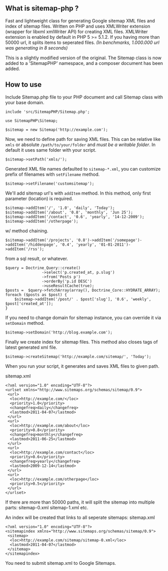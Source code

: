 What is sitemap-php ?
----------

Fast and lightweight class for generating Google sitemap XML files and index of sitemap files. Written on PHP and uses XMLWriter extension (wrapper for libxml xmlWriter API) for creating XML files. XMLWriter extension is enabled by default in PHP 5 >= 5.1.2. If you having more than 50000 url, it splits items to seperated files. _(In benchmarks, 1.000.000 url was generating in 8 seconds)_

This is a slightly modified version of the original. The Sitemap class is now added to a 'SitemapPHP' namespace, and a composer document has been added.

How to use
----------

Include Sitemap.php file to your PHP document and call Sitemap class with your base domain.

	include 'src/SitemapPHP/Sitemap.php';
    
    use SitemapPHP\Sitemap;

	$sitemap = new Sitemap('http://example.com');	

Now, we need to define path for saving XML files. This can be relative like `xmls` or absolute `/path/to/your/folder` and *must be a writable folder*. In default it uses same folder with your script.

	$sitemap->setPath('xmls/');

Generated XML file names defaulted to `sitemap-*.xml`, you can customize prefix of filenames with `setFilename` method.

	$sitemap->setFilename('customsitemap');

	
We'll add sitemap url's with `addItem` method. In this method, only first parameter (location) is required.

	$sitemap->addItem('/', '1.0', 'daily', 'Today');
	$sitemap->addItem('/about', '0.8', 'monthly', 'Jun 25');
	$sitemap->addItem('/contact', '0.6', 'yearly', '14-12-2009');
	$sitemap->addItem('/otherpage');

w/ method chaining.

	$sitemap->addItem('/projects', '0.8')->addItem('/somepage')->addItem('/hiddenpage', '0.4', 'yearly', '01-01-2011')->addItem('/rss');

from a sql result, or whatever.

	$query = Doctrine_Query::create()
					->select('p.created_at, p.slug')
					->from('Posts p')
					->orderBy('p.id DESC')
					->useResultCache(true);
	$posts =  $query->fetchArray(array(), Doctrine_Core::HYDRATE_ARRAY);
    foreach ($posts as $post) {
        $sitemap->addItem('/post/' . $post['slug'], '0.6', 'weekly', $post['created_at']);
    }

If you need to change domain for sitemap instance, you can override it via `setDomain` method.

	$sitemap->setDomain('http://blog.example.com');
	
Finally we create index for sitemap files. This method also closes tags of latest generated xml file.

	$sitemap->createSitemap('http://example.com/sitemap/', 'Today');
	
When you run your script, it generates and saves XML files to given path.
	
sitemap.xml

	<?xml version="1.0" encoding="UTF-8"?>
	<urlset xmlns="http://www.sitemaps.org/schemas/sitemap/0.9">
	 <url>
	  <loc>http://example.com/</loc>
	  <priority>1.0</priority>
	  <changefreq>daily</changefreq>
	  <lastmod>2011-04-07</lastmod>
	 </url>
	 <url>
	  <loc>http://example.com/about</loc>
	  <priority>0.8</priority>
	  <changefreq>monthly</changefreq>
	  <lastmod>2011-06-25</lastmod>
	 </url>
	 <url>
	  <loc>http://example.com/contact</loc>
	  <priority>0.6</priority>
	  <changefreq>yearly</changefreq>
	  <lastmod>2009-12-14</lastmod>
	 </url>
	 <url>
	  <loc>http://example.com/otherpage</loc>
	  <priority>0.5</priority>
	 </url>
	</urlset>
	
If there are more than 50000 paths, it will split the sitemap into multiple parts:
sitemap-0.xml
sitemap-1.xml etc.

An index will be created that links to all seperate sitemaps:
sitemap.xml

	<?xml version="1.0" encoding="UTF-8"?>
	<sitemapindex xmlns="http://www.sitemaps.org/schemas/sitemap/0.9">
	 <sitemap>
	  <loc>http://example.com/sitemap/sitemap-0.xml</loc>
	  <lastmod>2011-04-07</lastmod>
	 </sitemap>
	</sitemapindex>
	
You need to submit sitemap.xml to Google Sitemaps.
